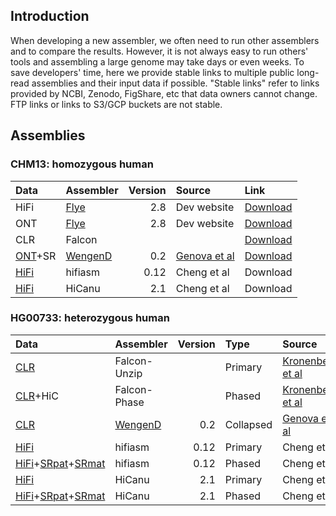 ## Introduction

When developing a new assembler, we often need to run other assemblers and to
compare the results. However, it is not always easy to run others' tools and
assembling a large genome may take days or even weeks. To save developers'
time, here we provide stable links to multiple public long-read assemblies and
their input data if possible. "Stable links" refer to links provided by NCBI,
Zenodo, FigShare, etc that data owners cannot change. FTP links or links to
S3/GCP buckets are not stable.

## Assemblies

### CHM13: homozygous human

|Data                |Assembler        |Version |Source                       |Link|
|:-------------------|:----------------|-------:|:----------------------------|:---|
|HiFi                |[Flye][Flye]     |2.8     |Dev website                  |[Download](https://zenodo.org/record/3965035/files/flye.v28.chm13.hifi.30x.fasta.gz?download=1)|
|ONT                 |[Flye][Flye]     |2.8     |Dev website                  |[Download](https://zenodo.org/record/3965035/files/flye.v28.chm13.ont.120x.fasta.gz?download=1)|
|CLR                 |Falcon           |        |                             |[Download](https://ftp.ncbi.nlm.nih.gov/genomes/all/GCA/000/983/455/GCA_000983455.1_CHM13_Draft_Assembly/GCA_000983455.1_CHM13_Draft_Assembly_genomic.fna.gz)|
|[ONT][CHM13-ont2]+SR|[WengenD][Wengen]|0.2     |[Genova et al][Wengan-pmid]  |[Download](https://zenodo.org/record/3779515/files/CHM13.WenganD.ILL_UL_R3.fa.gz?download=1)   |
|[HiFi][CHM13-hifi1] |hifiasm          |0.12    |Cheng et al                  |Download|
|[HiFi][CHM13-hifi1] |HiCanu           |2.1     |Cheng et al                  |Download|

### HG00733: heterozygous human

|Data                  |Assembler        |Version|Type     |Source                         |Link|
|:---------------------|:----------------|------:|:--------|:------------------------------|:---|
|[CLR][HG00733-clr]    |Falcon-Unzip     |       |Primary  |[Kronenberg et al][FP-preprint]|[Download](https://ftp.ncbi.nlm.nih.gov/genomes/all/GCA/012/067/775/GCA_012067775.1_HG00733.Unzip_primary/GCA_012067775.1_HG00733.Unzip_primary_genomic.fna.gz)|
|[CLR][HG00733-clr]+HiC|Falcon-Phase     |       |Phased   |[Kronenberg et al][FP-preprint]|[hap1](https://ftp.ncbi.nlm.nih.gov/genomes/all/GCA/012/067/855/GCA_012067855.1_HG00733.phase0_contigs/GCA_012067855.1_HG00733.phase0_contigs_genomic.fna.gz), [hap2](https://ftp.ncbi.nlm.nih.gov/genomes/all/GCA/012/067/805/GCA_012067805.1_HG00733.phase1_contigs/GCA_012067805.1_HG00733.phase1_contigs_genomic.fna.gz)|
|[CLR][HG00733-clr]    |[WengenD][Wengen]|0.2    |Collapsed|[Genova et al][Wengan-pmid]    |[Download](https://zenodo.org/record/3779515/files/HG00733.WenganD.PAC-SequelI.fa.gz?download=1)
|[HiFi][HG00733-hifi]  |hifiasm          |0.12   |Primary  |Cheng et al                    |Download|
|[HiFi][HG00733-hifi]+[SRpat][HG00733-sr-pat]+[SRmat][HG00733-sr-mat]|hifiasm|0.12|Phased|Cheng et al|hap1,hap2|
|[HiFi][HG00733-hifi]  |HiCanu           |2.1    |Primary  |Cheng et al                    |Download|
|[HiFi][HG00733-hifi]+[SRpat][HG00733-sr-pat]+[SRmat][HG00733-sr-mat]|HiCanu |2.1 |Phased|Cheng et al|hap1,hap2|


[CHM13-hifi1]: https://www.ncbi.nlm.nih.gov/sra?term=(((SRR11292120)%20OR%20SRR11292121)%20OR%20SRR11292122)%20OR%20SRR11292123
[Flye]: https://github.com/fenderglass/Flye
[Flye-pmid]: https://pubmed.ncbi.nlm.nih.gov/30936562/
[Falcon-pmid]: https://pubmed.ncbi.nlm.nih.gov/27749838/
[FP-preprint]: https://www.biorxiv.org/content/10.1101/327064v2
[CHM13-ont2]: https://s3.amazonaws.com/nanopore-human-wgs/chm13/nanopore/rel3/rel3.fastq.gz
[Wengen]: https://github.com/adigenova/wengan
[Wengan-pmid]: https://pubmed.ncbi.nlm.nih.gov/33318652/
[HG00733-clr]: https://www.ncbi.nlm.nih.gov/sra/?term=SRR7615963
[HG00733-hifi]: https://www.ebi.ac.uk/ena/data/view/ERX3831682
[HG00733-sr-pat]: https://www.ebi.ac.uk/ena/data/view/ERR3241754
[HG00733-sr-mat]: https://www.ebi.ac.uk/ena/data/view/ERR3241755
